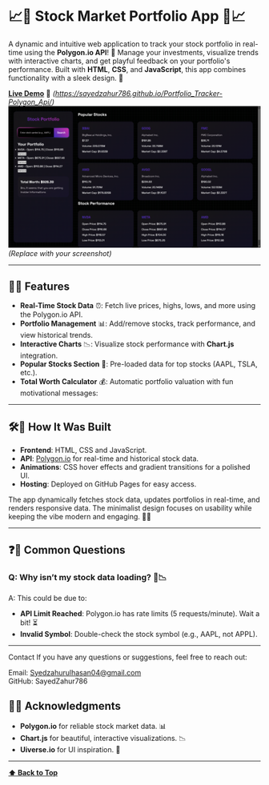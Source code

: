 # 📈💼 Stock Market Portfolio App 💼📈

A dynamic and intuitive web application to track your stock portfolio in real-time using the **Polygon.io API**! 🚀 Manage your investments, visualize trends with interactive charts, and get playful feedback on your portfolio's performance. Built with **HTML**, **CSS**, and **JavaScript**, this app combines functionality with a sleek design. 🎉

**[Live Demo](#)** 🔗 *(https://sayedzahur786.github.io/Portfolio_Tracker-Polygon_Api/)*  
![Screenshot of the App](Stock_Portfolio_Demo.png) *(Replace with your screenshot)*

---

## 🚀✨ Features

- **Real-Time Stock Data** ⏰: Fetch live prices, highs, lows, and more using the Polygon.io API.
- **Portfolio Management** 📊: Add/remove stocks, track performance, and view historical trends.
- **Interactive Charts** 📉: Visualize stock performance with **Chart.js** integration.
- **Popular Stocks Section** 🌟: Pre-loaded data for top stocks (AAPL, TSLA, etc.).
- **Total Worth Calculator** 💰: Automatic portfolio valuation with fun motivational messages:
---

## 🛠️🔧 How It Was Built

- **Frontend**: HTML, CSS and JavaScript.
- **API**: [Polygon.io](https://polygon.io/) for real-time and historical stock data.
- **Animations**: CSS hover effects and gradient transitions for a polished UI.
- **Hosting**: Deployed on GitHub Pages for easy access.

The app dynamically fetches stock data, updates portfolios in real-time, and renders responsive data. The minimalist design focuses on usability while keeping the vibe modern and engaging. 🎨✨

---

## ❓🤔 Common Questions

### Q: Why isn’t my stock data loading? 🚫📉
A: This could be due to:
   - **API Limit Reached**: Polygon.io has rate limits (5 requests/minute). Wait a bit! ⏳
   - **Invalid Symbol**: Double-check the stock symbol (e.g., AAPL, not APPL).

---

Contact
If you have any questions or suggestions, feel free to reach out:

Email: Syedzahurulhasan04@gmail.com
<br>
GitHub: SayedZahur786


## 🙏🌟 Acknowledgments

- **Polygon.io** for reliable stock market data. 📊
- **Chart.js** for beautiful, interactive visualizations. 📉
- **Uiverse.io** for UI inspiration. 🎨

---

**[⬆ Back to Top](#-💼-stock-market-portfolio-app-💼-📈)**  
